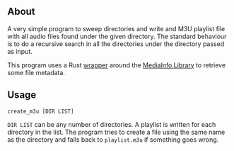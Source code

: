 ## About
A very simple program to sweep directories and write and M3U playlist file with all audio
files found under the given directory. The standard behaviour is to do a recursive search
in all the directories under the directory passed as input.

This program uses a Rust [wrapper](https://github.com/erickpires/rust-mediainfo) around
the [MediaInfo Library](https://mediaarea.net/en/MediaInfo) to retrieve some file metadata.

## Usage

```
create_m3u [DIR LIST]
```

`DIR LIST` can be any number of directories. A playlist is written for each directory
in the list. The program tries to create a file using the same name as the directory and
falls back to `playlist.m3u` if something goes wrong.
